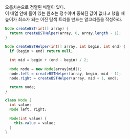 오름차순으로 정렬된 배열이 있다.   
이 배열 안에 들어 있는 원소는 정수이며 중복된 값이 없다고 했을 때   
높이가 최소가 되는 이진 탐색 트리를 만드는 알고리즘을 작성하라.  

```java
Node createBST(int[] array) {
  return createBSTHelper(array, 0, array.length - 1);
}

Node createBSTHelper(int[] array, int begin, int end) {
  if (begin > end) return null;
  
  int mid = begin + (end - begin) / 2;
  
  Node node = new Node(array[mid]);
  node.left = createBSTHelper(array, begin, mid - 1);
  node.right = createBSTHelper(array, mid + 1, end);

  return node;
}

class Node {
  int value;
  Node left, right;
  
  Node(int value) {
    this.value = value;
  }
}
```
